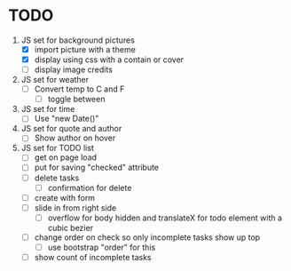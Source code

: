 # TODO

1. JS set for background pictures
   - [x] import picture with a theme
   - [x] display using css with a contain or cover
   - [ ] display image credits
2. JS set for weather
   - [ ] Convert temp to C and F
     - [ ] toggle between
3. JS set for time
   - [ ] Use "new Date()"
4. JS set for quote and author
   - [ ] Show author on hover
5. JS set for TODO list
   - [ ] get on page load
   - [ ] put for saving "checked" attribute
   - [ ] delete tasks
     - [ ] confirmation for delete
   - [ ] create with form
   - [ ] slide in from right side
     - [ ] overflow for body hidden and translateX for todo element with a cubic bezier
   - [ ] change order on check so only incomplete tasks show up top
     - [ ] use bootstrap "order" for this
   - [ ] show count of incomplete tasks
